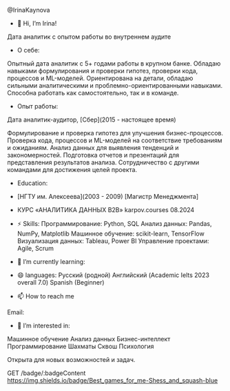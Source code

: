  @IrinaKaynova
 - 👋 Hi, I’m Irina!


<!---
IrinaKaynova/IrinaKaynova is a ✨ special ✨ repository because its `README.md` (this file) appears on your GitHub profile.
You can click the Preview link to take a look at your changes.
--->

Дата аналитик с опытом работы во внутреннем аудите

- О себе:

Опытный дата аналитик с 5+ годами работы в крупном банке.
Обладаю навыками формулирования и проверки гипотез, проверки кода, процессов и ML-моделей.
Ориентирована на детали, обладаю сильными аналитическими и проблемно-ориентированными навыками.
Способна работать как самостоятельно, так и в команде.

- Опыт работы:

Дата аналитик-аудитор, [Сбер](2015 - настоящее время)

Формулирование и проверка гипотез для улучшения бизнес-процессов.
Проверка кода, процессов и ML-моделей на соответствие требованиям и ожиданиям.
Анализ данных для выявления тенденций и закономерностей.
Подготовка отчетов и презентаций для представления результатов анализа.
Сотрудничество с другими командами для достижения целей проекта.

- Education:

- [НГТУ им. Алексеева](2003 - 2009)
  [Магистр Менеджмента]
- КУРС «АНАЛИТИКА ДАННЫХ B2B» karpov.courses 08.2024

- ⚡ Skills:
Программирование: Python, SQL
Анализ данных: Pandas, NumPy, Matplotlib
Машинное обучение: scikit-learn, TensorFlow
Визуализация данных: Tableau, Power BI
Управление проектами: Agile, Scrum

- 🌱 I’m currently learning:


- 😄 languages: 
Русский (родной)
Английский (Academic Ielts 2023 overall 7.0)
Spanish (Beginner)

- 📫 How to reach me 

Email:



- 👀 I’m interested in:
  
Машинное обучение
Анализ данных
Бизнес-интеллект
Программирование
Шахматы
Сквош
Психология

Открыта для новых возможностей и задач.












GET /badge/:badgeContent
https://img.shields.io/badge/Best_games_for_me-Shess_and_squash-blue
